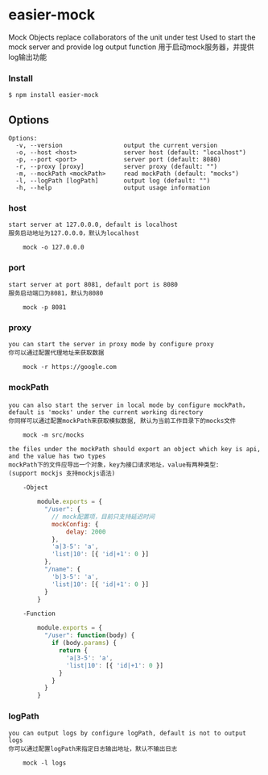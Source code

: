 # easier-mock
Mock Objects replace collaborators of the unit under test
Used to start the mock server and provide log output function
用于启动mock服务器，并提供log输出功能

### Install

```
$ npm install easier-mock
```
## **Options**

```
Options:
  -v, --version                 output the current version
  -o, --host <host>             server host (default: "localhost")
  -p, --port <port>             server port (default: 8080)
  -r, --proxy [proxy]           server proxy (default: "")
  -m, --mockPath <mockPath>     read mockPath (default: "mocks")
  -l, --logPath [logPath]       output log (default: "") 
  -h, --help                    output usage information
```

### host
    start server at 127.0.0.0, default is localhost
    服务启动地址为127.0.0.0，默认为localhost
```
    mock -o 127.0.0.0
```

### port
    start server at port 8081, default port is 8080
    服务启动端口为8081，默认为8080
```
    mock -p 8081
```

### proxy
    you can start the server in proxy mode by configure proxy
    你可以通过配置代理地址来获取数据
```
    mock -r https://google.com
```

### mockPath
    you can also start the server in local mode by configure mockPath，default is 'mocks' under the current working directory
    你同样可以通过配置mockPath来获取模拟数据, 默认为当前工作目录下的mocks文件
```
    mock -m src/mocks
```

    the files under the mockPath should export an object which key is api, and the value has two types
    mockPath下的文件应导出一个对象，key为接口请求地址，value有两种类型:
    (support mockjs 支持mockjs语法)

        -Object
```js   
        module.exports = {
          "/user": {
            // mock配置项，目前只支持延迟时间
            mockConfig: {
                delay: 2000
            },
            'a|3-5': 'a',
            'list|10': [{ 'id|+1': 0 }]
          },
          "/name": {
            'b|3-5': 'a',
            'list|10': [{ 'id|+1': 0 }]
          }
        }
``` 

        -Function
```js   
        module.exports = {
          "/user": function(body) {
            if (body.params) {
              return {
                'a|3-5': 'a',
                'list|10': [{ 'id|+1': 0 }]
              }
            }
          }
        }
``` 

### logPath
    you can output logs by configure logPath, default is not to output logs
    你可以通过配置logPath来指定日志输出地址，默认不输出日志
```
    mock -l logs
```
